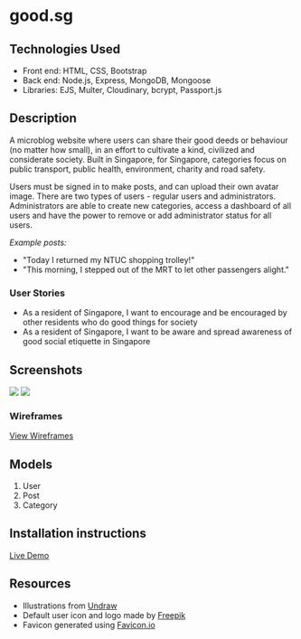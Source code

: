 # good.sg

## Technologies Used
- Front end: HTML, CSS, Bootstrap
- Back end: Node.js, Express, MongoDB, Mongoose
- Libraries: EJS, Multer, Cloudinary, bcrypt, Passport.js

## Description
A microblog website where users can share their good deeds or behaviour (no matter how small), in an effort to cultivate a kind, civilized and considerate society. Built in Singapore, for Singapore, categories focus on public transport, public health, environment, charity and road safety.

Users must be signed in to make posts, and can upload their own avatar image. There are two types of users - regular users and administrators. Administrators are able to create new categories, access a dashboard of all users and have the power to remove or add administrator status for all users.

*Example posts:*
* "Today I returned my NTUC shopping trolley!"
* "This morning, I stepped out of the MRT to let other passengers alight."

### User Stories
* As a resident of Singapore, I want to encourage and be encouraged by other residents who do good things for society
* As a resident of Singapore, I want to be aware and spread awareness of good social etiquette in Singapore

## Screenshots
<img src="https://i.imgur.com/wYPwZFz.png" />
<img src="https://i.imgur.com/crIxxKd.png" />

### Wireframes

<a href="https://i.imgur.com/PWscueJ.jpg">View Wireframes</a>

## Models
1. User
2. Post
3. Category

## Installation instructions

<a href="https://goodsg.herokuapp.com/">Live Demo</a>

## Resources
- Illustrations from <a href="https://undraw.co/illustrations">Undraw</a>
- Default user icon and logo made by <a href="https://www.flaticon.com/authors/freepik">Freepik</a>
- Favicon generated using <a href="https://favicon.io/">Favicon.io</a>

